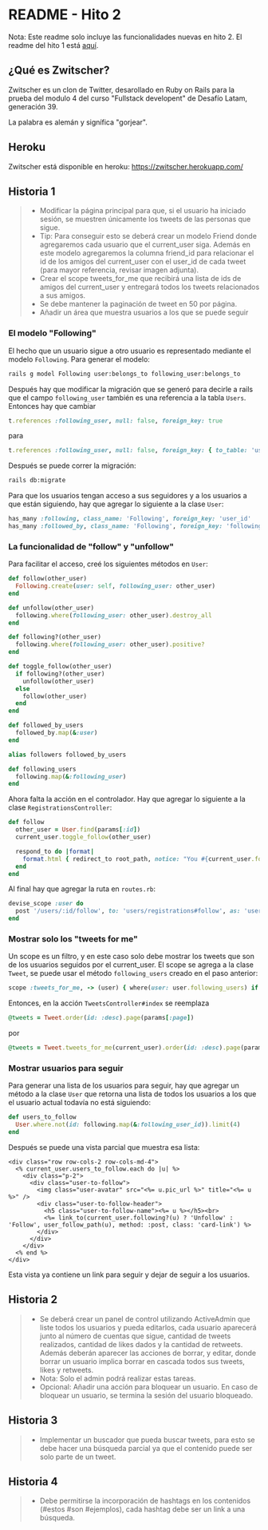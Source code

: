 # README - Hito 2

Nota: Este readme solo incluye las funcionalidades nuevas en hito 2. El readme del hito 1 está [aquí](../v0.1/README.md).

## ¿Qué es Zwitscher?
Zwitscher es un clon de Twitter, desarollado en Ruby on Rails para la prueba del modulo 4 del curso "Fullstack developent" de Desafío Latam, generación 39.

La palabra es alemán y signífica "gorjear".

## Heroku
Zwitscher está disponible en heroku: https://zwitscher.herokuapp.com/

## Historia 1

> * Modificar la página principal para que, si el usuario ha iniciado sesión, se muestren únicamente los tweets de las personas que sigue.
> * Tip: Para conseguir esto se deberá crear un modelo Friend donde agregaremos cada usuario que el current_user siga. Además en este modelo agregaremos la columna friend_id para relacionar el id de los amigos del current_user con el user_id de cada tweet (para mayor referencia, revisar imagen adjunta).
> * Crear el scope tweets_for_me que recibirá una lista de ids de amigos del current_user y entregará todos los tweets relacionados a sus amigos.
> * Se debe mantener la paginación de tweet en 50 por página.
> * Añadir un área que muestra usuarios a los que se puede seguir

### El modelo "Following"

El hecho que un usuario sigue a otro usuario es representado mediante el modelo `Following`. Para generar el modelo:
```bash
rails g model Following user:belongs_to following_user:belongs_to
```

Después hay que modificar la migración que se generó para decirle a rails que el campo `following_user` también es una referencia a la tabla `Users`. Entonces hay que cambiar
```ruby
t.references :following_user, null: false, foreign_key: true
```
para
```ruby
t.references :following_user, null: false, foreign_key: { to_table: 'users' }
```

Después se puede correr la migración:
```bash
rails db:migrate
```

Para que los usuarios tengan acceso a sus seguidores y a los usuarios a que están siguiendo, hay que agregar lo siguiente a la clase `User`:
```ruby
has_many :following, class_name: 'Following', foreign_key: 'user_id'
has_many :followed_by, class_name: 'Following', foreign_key: 'following_user'
```

### La funcionalidad de "follow" y "unfollow"

Para facilitar el acceso, creé los siguientes métodos en `User`:
```ruby
def follow(other_user)
  Following.create(user: self, following_user: other_user)
end

def unfollow(other_user)
  following.where(following_user: other_user).destroy_all
end

def following?(other_user)
  following.where(following_user: other_user).positive?
end

def toggle_follow(other_user)
  if following?(other_user)
    unfollow(other_user)
  else
    follow(other_user)
  end
end

def followed_by_users
  followed_by.map(&:user)
end

alias followers followed_by_users

def following_users
  following.map(&:following_user)
end
```

Ahora falta la acción en el controlador. Hay que agregar lo siguiente a la clase `RegistrationsController`:
```ruby
def follow
  other_user = User.find(params[:id])
  current_user.toggle_follow(other_user)

  respond_to do |format|
    format.html { redirect_to root_path, notice: "You #{current_user.following?(other_user) ? 'are now' : 'stopped'} following #{other_user}" }
  end
end
```

Al final hay que agregar la ruta en `routes.rb`:
```ruby
devise_scope :user do
  post '/users/:id/follow', to: 'users/registrations#follow', as: 'user_follow'
end
```

### Mostrar solo los "tweets for me"

Un scope es un filtro, y en este caso solo debe mostrar los tweets que son de los usuarios seguidos por el current_user. El scope se agrega a la clase `Tweet`, se puede usar el método `following_users` creado en el paso anterior:
```ruby
scope :tweets_for_me, -> (user) { where(user: user.following_users) if user.present? }
```

Entonces, en la acción `TweetsController#index` se reemplaza
```ruby
@tweets = Tweet.order(id: :desc).page(params[:page])
```
por
```ruby
@tweets = Tweet.tweets_for_me(current_user).order(id: :desc).page(params[:page])
```

### Mostrar usuarios para seguir

Para generar una lista de los usuarios para seguir, hay que agregar un método a la clase `User` que retorna una lista de todos los usuarios a los que el usuario actual todavía no está siguiendo:
```ruby
def users_to_follow
  User.where.not(id: following.map(&:following_user_id)).limit(4)
end
```

Después se puede una vista parcial que muestra esa lista:
```erb
<div class="row row-cols-2 row-cols-md-4">
  <% current_user.users_to_follow.each do |u| %>
    <div class="p-2">
      <div class="user-to-follow">
        <img class="user-avatar" src="<%= u.pic_url %>" title="<%= u %>" />
        <div class="user-to-follow-header">
          <h5 class="user-to-follow-name"><%= u %></h5><br>
          <%= link_to(current_user.following?(u) ? 'Unfollow' : 'Follow', user_follow_path(u), method: :post, class: 'card-link') %>
        </div>
      </div>
    </div>
  <% end %>
</div>
```

Esta vista ya contiene un link para seguir y dejar de seguir a los usuarios.

## Historia 2

> * Se deberá crear un panel de control utilizando ActiveAdmin que liste todos los usuarios y pueda editarlos, cada usuario aparecerá junto al número de cuentas que sigue, cantidad de tweets realizados, cantidad de likes dados y la cantidad de retweets. Además deberán aparecer las acciones de borrar, y editar, donde borrar un usuario implica borrar en cascada todos sus tweets, likes y retweets.
> * Nota: Solo el admin podrá realizar estas tareas.
> * Opcional: Añadir una acción para bloquear un usuario. En caso de bloquear un usuario, se termina la sesión del usuario bloqueado.

## Historia 3

> * Implementar un buscador que pueda buscar tweets, para esto se debe hacer una búsqueda parcial ya que el contenido puede ser solo parte de un tweet.

## Historia 4

> * Debe permitirse la incorporación de hashtags en los contenidos (#estos #son #ejemplos), cada hashtag debe ser un link a una búsqueda.
